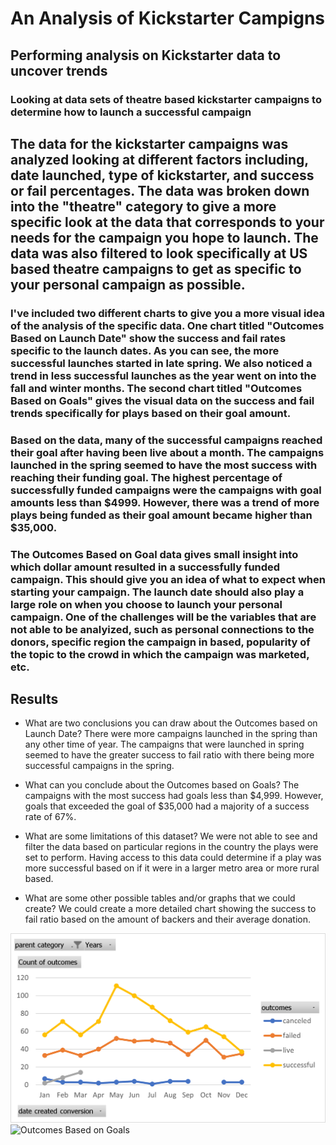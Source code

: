 # An Analysis of Kickstarter Campigns

## Performing analysis on Kickstarter data to uncover trends

### Looking at data sets of theatre based kickstarter campaigns to determine how to launch a successful campaign

## The data for the kickstarter campaigns was analyzed looking at different factors including, date launched, type of kickstarter, and success or fail percentages. The data was broken down into the "theatre" category to give a more specific look at the data that corresponds to your needs for the campaign you hope to launch. The data was also filtered to look specifically at US based theatre campaigns to get as specific to your personal campaign as possible.

### I've included two different charts to give you a more visual idea of the analysis of the specific data. One chart titled "Outcomes Based on Launch Date" show the success and fail rates specific to the launch dates. As you can see, the more successful launches started in late spring. We also noticed a trend in less successful launches as the year went on into the fall and winter months. The second chart titled "Outcomes Based on Goals" gives the visual data on the success and fail trends specifically for plays based on their goal amount.

### Based on the data, many of the successful campaigns reached their goal after having been live about a month. The campaigns launched in the spring seemed to have the most success with reaching their funding goal. The highest percentage of successfully funded campaigns were the campaigns with goal amounts less than $4999. However, there was a trend of more plays being funded as their goal amount became higher than $35,000.

### The Outcomes Based on Goal data gives small insight into which dollar amount resulted in a successfully funded campaign. This should give you an idea of what to expect when starting your campaign. The launch date should also play a large role on when you choose to launch your personal campaign. One of the challenges will be the variables that are not able to be analyized, such as personal connections to the donors, specific region the campaign in based, popularity of the topic to the crowd in which the campaign was marketed, etc.

## Results

- What are two conclusions you can draw about the Outcomes based on Launch Date?
     There were more campaigns launched in the spring than any other time of year. 
     The campaigns that were launched in spring seemed to have the greater success to fail 
     ratio with there being more successful campaigns in the spring.

- What can you conclude about the Outcomes based on Goals?
     The campaigns with the most success had goals less than $4,999. However, goals that 
     exceeded the goal of $35,000 had a majority of a success rate of 67%.

- What are some limitations of this dataset?
     We were not able to see and filter the data based on particular regions in the country the 
     plays were set to perform. Having access to this data could determine if a play was more 
     successful based on if it were in a larger metro area or more rural based.

- What are some other possible tables and/or graphs that we could create? 
     We could create a more detailed chart showing the success to fail ratio based on the amount 
     of backers and their average donation.
 


![Outcomes Based on Launch Date](https://github.com/amiecostello22/kickstarter-analysis/blob/main/OutcomesLaunchDate.png)
![Outcomes Based on Goals](path/to/image_name.png)
